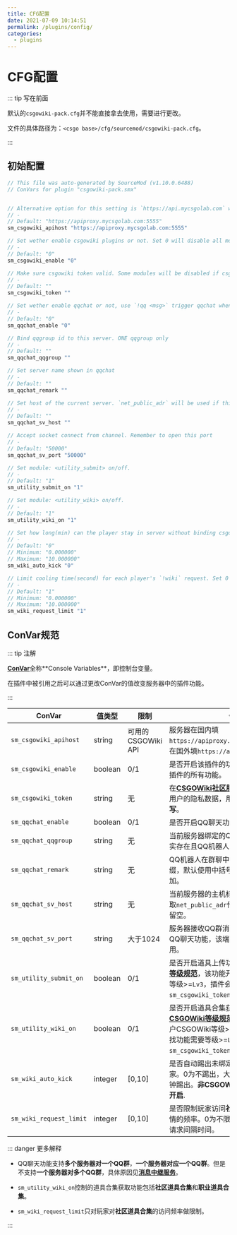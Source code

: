 ```yaml
---
title: CFG配置
date: 2021-07-09 10:14:51
permalink: /plugins/config/
categories:
  - plugins
---
```

# CFG配置

::: tip 写在前面

默认的`csgowiki-pack.cfg`并不能直接拿去使用，需要进行更改。

文件的具体路径为：`<csgo base>/cfg/sourcemod/csgowiki-pack.cfg`。

:::

## 初始配置

```c
// This file was auto-generated by SourceMod (v1.10.0.6488)
// ConVars for plugin "csgowiki-pack.smx"


// Alternative option for this setting is `https://api.mycsgolab.com` which source in Hongkong
// -
// Default: "https://apiproxy.mycsgolab.com:5555"
sm_csgowiki_apihost "https://apiproxy.mycsgolab.com:5555"

// Set wether enable csgowiki plugins or not. Set 0 will disable all modules belong to CSGOWiki.
// -
// Default: "0"
sm_csgowiki_enable "0"

// Make sure csgowiki token valid. Some modules will be disabled if csgowiki token invalid
// -
// Default: ""
sm_csgowiki_token ""

// Set wether enable qqchat or not, use `!qq <msg>` trigger qqchat when convar set 1
// -
// Default: "0"
sm_qqchat_enable "0"

// Bind qqgroup id to this server. ONE qqgroup only
// -
// Default: ""
sm_qqchat_qqgroup ""

// Set server name shown in qqchat
// -
// Default: ""
sm_qqchat_remark ""

// Set host of the current server. `net_public_adr` will be used if this convar set empty
// -
// Default: ""
sm_qqchat_sv_host ""

// Accept socket connect from channel. Remember to open this port
// -
// Default: "50000"
sm_qqchat_sv_port "50000"

// Set module: <utility_submit> on/off.
// -
// Default: "1"
sm_utility_submit_on "1"

// Set module: <utility_wiki> on/off.
// -
// Default: "1"
sm_utility_wiki_on "1"

// Set how long(min) can the player stay in server without binding csgowiki account. Set 0 to disable this kicker
// -
// Default: "0"
// Minimum: "0.000000"
// Maximum: "10.000000"
sm_wiki_auto_kick "0"

// Limit cooling time(second) for each player's `!wiki` request. Set 0 to unlimit
// -
// Default: "1"
// Minimum: "0.000000"
// Maximum: "10.000000"
sm_wiki_request_limit "1"
```

## ConVar规范

::: tip 注解

[**ConVar**](https://wiki.alliedmods.net/ConVars_(SourceMod_Scripting))全称**Console Variables**，即控制台变量。

在插件中被引用之后可以通过更改ConVar的值改变服务器中的插件功能。

:::

| ConVar                  | 值类型  | 限制     | 备注                                                         |
| ----------------------- | ------- | -------- | ------------------------------------------------------------ |
| `sm_csgowiki_apihost`   | string  | 可用的CSGOWiki API | 服务器在国内填`https://apiproxy.mycsgolab.com:5555`，在国外填`https://api.mycsgolab.com` |
| `sm_csgowiki_enable`    | boolean | 0/1      | 是否开启该插件的功能，如果为0则禁用该插件的所有功能。        |
| `sm_csgowiki_token`     | string  | 无       | 在[**CSGOWiki社区服务页**](https://www.mycsgolab.com/tool/server/)中获取token，为用户的隐私数据，用于功能鉴权，**必须填写**。 |
| `sm_qqchat_enable`      | boolean | 0/1      | 是否开启QQ聊天功能（子功能）                                 |
| `sm_qqchat_qqgroup`     | string  | 无       | 当前服务器绑定的QQ群号，QQ群必须真实存在且QQ机器人在群内。   |
| `sm_qqchat_remark`      | string  | 无       | QQ机器人在群聊中转述服务器消息的前缀，默认使用中括号[]包围，不需要额外添加。 |
| `sm_qqchat_sv_host`     | string  | 无       | 当前服务器的主机标识，为空时会自动获取`net_public_adr`作为host，一般情况下留空。 |
| `sm_qqchat_sv_port`     | string  | 大于1024 | 服务器接收QQ群消息的端口，如果开启了QQ聊天功能，该端口须开放才能正常使用。 |
| `sm_utility_submit_on`  | boolean | 0/1      | 是否开启道具上传功能，根据[**CSGOWiki等级规范**](https://www.csgowiki.top/profile/exp/)，该功能开启需要用户CSGOWiki等级>=`Lv3`，插件会使用`sm_csgowiki_token`进行鉴权。 |
| `sm_utility_wiki_on`    | boolean | 0/1      | 是否开启道具合集获取功能，根据[**CSGOWiki等级规范**](https://www.csgowiki.top/profile/exp/)，该功能开启需要用户CSGOWiki等级>=`Lv1`，而道具的范围查找功能需要等级>=`Lv2`才有效，插件会使用`sm_csgowiki_token`进行鉴权。 |
| `sm_wiki_auto_kick`     | integer | [0,10]   | 是否自动踢出未绑定CSGOWiki账号的玩家。0为不踢出，大于0的值为延时多少分钟踢出。**非CSGOWiki官方服务器不建议开启**. |
| `sm_wiki_request_limit` | integer | [0,10]   | 是否限制玩家访问**社区道具合集**中道具详情的频率。0为不限制，大于0的值为最小请求间隔时间。 |



::: danger 更多解释

- QQ聊天功能支持**多个服务器对一个QQ群**，**一个服务器对应一个QQ群**。但是不支持**一个服务器对多个QQ群**，具体原因见[**消息中继服务**](../message-channel/README.md)。

- `sm_utility_wiki_on`控制的道具合集获取功能包括**社区道具合集**和**职业道具合集**。

- `sm_wiki_request_limit`只对玩家对**社区道具合集**的访问频率做限制。

:::


<Vssue/>
